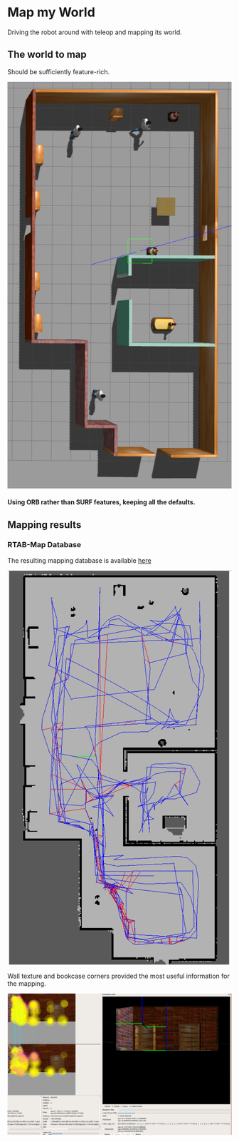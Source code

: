 # Map my World

Driving the robot around with teleop and mapping its world.

## The world to map

Should be sufficiently feature-rich.

![world](docs/images/world.png)

#### Using ORB rather than SURF features, keeping all the defaults.

## Mapping results

### RTAB-Map Database

The resulting mapping database is available [here](https://www.dropbox.com/s/ajps3ut4imy9yy1/rtabmap.db?dl=0)

![graph](docs/images/map_graph.png)

Wall texture and bookcase corners provided the most useful information for the mapping.

![features](docs/images/features.png)

